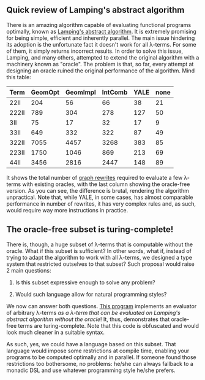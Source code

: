 ## Quick review of Lamping's abstract algorithm

There is an amazing algorithm capable of evaluating functional programs optimally, known as [Lamping's abstract algorithm](https://github.com/maiavictor/abstract-algorithm). It is extremely promising for being simple, efficient and inherently parallel. The main issue hindering its adoption is the unfortunate fact it doesn't work for all λ-terms. For some of them, it simply returns incorrect results. In order to solve this issue, Lamping, and many others, attempted to extend the original algorithm with a machinery known as "oracle". The problem is that, so far, every attempt at designing an oracle ruined the original performance of the algorithm. Mind this table:

Term | GeomOpt | GeomImpl | IntComb | YALE | none
 -- | --- | --- | --- | --- | ---
 22II | 204 | 56 | 66 | 38 | 21
222II | 789 | 304 | 278 | 127 | 50
3II | 75 | 17 | 32 | 17 | 9
 33II | 649 | 332 | 322 | 87 | 49
322II | 7055 | 4457 | 3268 | 383 | 85
223II | 1750 | 1046 | 869 | 213 | 69
 44II | 3456 | 2816 | 2447 | 148 | 89

It shows the total number of [graph rewrites](https://github.com/MaiaVictor/abstract-algorithm/blob/master/images/combinators_rules.png?raw=true) required to evaluate a few λ-terms with existing oracles, with the last column showing the oracle-free version. As you can see, the difference is brutal, rendering the algorithm unpractical. Note that, while YALE, in some cases, has almost comparable performance in number of rewrites, it has very complex rules and, as such, would require way more instructions in practice.

## The oracle-free subset is turing-complete!

There is, though, a huge subset of λ-terms that is computable without the oracle. What if this subset is sufficient? In other words, what if, instead of trying to adapt the algorithm to work with all λ-terms, we designed a type system that restricted outselves to that subset? Such proposal would raise 2 main questions:

1. Is this subset expressive enough to solve any problem?

2. Would such language allow for natural programming styles?

We now can answer both questions. [This program](https://github.com/MaiaVictor/abstract-algorithm/blob/master/examples/lambda-calculus.js) implements an evaluator of arbitrary λ-terms *as a λ-term that can be evaluated on Lamping's abstract algorithm without the oracle*! It, thus, demonstrates that oracle-free terms are turing-complete. Note that this code is obfuscated and would look much cleaner in a suitable syntax.

As such, yes, we could have a language based on this subset. That language would impose some restrictions at compile time, enabling your programs to be computed optimally and in parallel. If someone found those restrictions too bothersome, no problems: he/she can always fallback to a monadic DSL and use whatever programming style he/she prefers.
